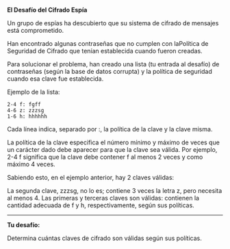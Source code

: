 **El Desafío del Cifrado Espía**

Un grupo de espías ha descubierto que su sistema de cifrado de mensajes está comprometido.

Han encontrado algunas contraseñas que no cumplen con laPolítica de Seguridad de Cifrado que tenían establecida cuando fueron creadas.

Para solucionar el problema, han creado una lista (tu entrada al desafío) de contraseñas (según la base de datos corrupta) y la política de seguridad cuando esa clave fue establecida.

Ejemplo de la lista:

    2-4 f: fgff
    4-6 z: zzzsg
    1-6 h: hhhhhh

Cada línea indica, separado por :, la política de la clave y la clave misma.

La política de la clave especifica el número mínimo y máximo de veces que un carácter dado debe aparecer para que la clave sea válida. Por ejemplo, 2-4 f significa que la clave debe contener f al menos 2 veces y como máximo 4 veces.

Sabiendo esto, en el ejemplo anterior, hay 2 claves válidas:

La segunda clave, zzzsg, no lo es; contiene 3 veces la letra z, pero necesita al menos 4. Las primeras y terceras claves son válidas: contienen la cantidad adecuada de f y h, respectivamente, según sus políticas.
***
**Tu desafío:**

Determina cuántas claves de cifrado son válidas según sus políticas.